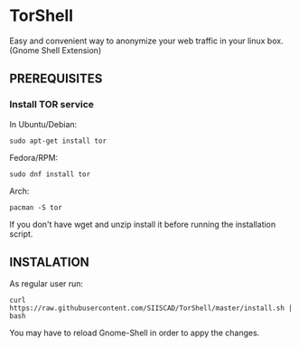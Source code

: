 # TorShell
Easy and convenient way to anonymize your web traffic in your linux box. (Gnome Shell Extension)

## PREREQUISITES
### Install TOR service
In Ubuntu/Debian:
```
sudo apt-get install tor
```
Fedora/RPM:
```
sudo dnf install tor
```
Arch:

```
pacman -S tor
```

If you don't have wget and unzip install it before running the installation script.

## INSTALATION

As regular user run:

```
curl https://raw.githubusercontent.com/SIISCAD/TorShell/master/install.sh | bash
```

You may have to reload Gnome-Shell in order to appy the changes.

